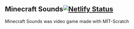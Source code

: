 ## Minecraft Sounds[![Netlify Status](https://api.netlify.com/api/v1/badges/6b8aadf4-2107-409d-868e-bef8142d952b/deploy-status)](https://app.netlify.com/sites/mcsounds/deploys)
Minecraft Sounds was video game made with MİT-Scratch
